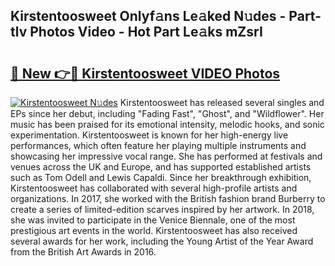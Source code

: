 ## Kirstentoosweet Onlyf𝚊ns Le𝚊ked N𝚞des - Part-tlv Photos Video - Hot Part Le𝚊ks mZsrI

# <h2><a href="http://ab71302.deff.icu/?id=Kirstentoosweet">🔗 New 👉🔴 Kirstentoosweet VIDEO Photos</a></h2>

[![Kirstentoosweet N𝚞des](https://i.imgur.com/rIISA9y.gif)](http://ab71302.deff.icu/?id=Kirstentoosweet)
Kirstentoosweet has released several singles and EPs since her debut, including "Fading Fast", "Ghost", and "Wildflower". Her music has been praised for its emotional intensity, melodic hooks, and sonic experimentation. Kirstentoosweet is known for her high-energy live performances, which often feature her playing multiple instruments and showcasing her impressive vocal range. She has performed at festivals and venues across the UK and Europe, and has supported established artists such as Tom Odell and Lewis Capaldi. Since her breakthrough exhibition, Kirstentoosweet has collaborated with several high-profile artists and organizations. In 2017, she worked with the British fashion brand Burberry to create a series of limited-edition scarves inspired by her artwork. In 2018, she was invited to participate in the Venice Biennale, one of the most prestigious art events in the world. Kirstentoosweet has also received several awards for her work, including the Young Artist of the Year Award from the British Art Awards in 2016.
